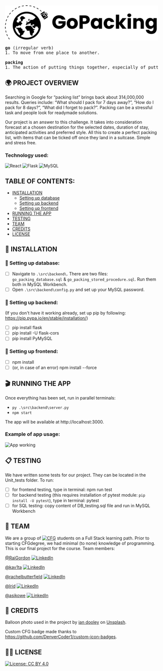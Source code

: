 ![Logo](https://github.com/CFG-Fullstack-1-Group-5/packing-list-project/blob/7b445adbeb869d72f4877d47cb952a77429f8054/go-packing-project/src/assets/logo.png)

<pre>
<b>go</b> (irregular verb)
1. To move from one place to another.
    
<b>packing</b>
1. The action of putting things together, especially of putting clothes into a suitcase for a journey.
</pre>


## :earth_africa: PROJECT OVERVIEW
Searching in Google for “packing list” brings back about 314,000,000 results. Queries include: “What should I pack for 7 days away?”, “How do I pack for 8 days?”, “What did I forget to pack?”. Packing can be a stressful task and people look for readymade solutions.

Our project is an answer to this challenge. It takes into consideration forecast at a chosen destination for the selected dates, duration of stay, anticipated activities and preferred style. All this to create a perfect packing list, with items that can be ticked off once they land in a suitcase. Simple and stress free.

### Technology used: 
![React](https://img.shields.io/badge/react-%2320232a.svg?style=for-the-badge&logo=react&logoColor=%2361DAFB) ![Flask](https://img.shields.io/badge/flask-%23000.svg?style=for-the-badge&logo=flask&logoColor=white) ![MySQL](https://img.shields.io/badge/MySQL-00000F?style=for-the-badge&logo=mysql&logoColor=white)

## TABLE OF CONTENTS:
- [INSTALLATION](#electric_plug-installation)
  - [Setting up database](#small_blue_diamond-setting-up-database)
  - [Setting up backend](#small_blue_diamond-setting-up-backend)
  - [Setting up frontend](#small_blue_diamond-setting-up-frontend)
- [RUNNING THE APP](#clapper-running-the-app)
- [TESTING](#clipboard-testing)
- [TEAM](#busts_in_silhouette-team)
- [CREDITS](#raised_hands-credits)
- [LICENSE](#guardswoman-license)

## :electric_plug: INSTALLATION
### :small_blue_diamond: Setting up database:
- [ ] Navigate to `.\src\backend\`. There are two files: `go_packing_database.sql` & `go_packing_stored_procedure.sql`. Run them both in MySQL Workbench.
- [ ] Open `.\src\backend\config.py` and set up your MySQL password.

### :small_blue_diamond: Setting up backend:
(If you don't have it working already, set up pip by following: https://pip.pypa.io/en/stable/installation/)
- [ ] pip install flask
- [ ] pip install -U flask-cors
- [ ] pip install PyMySQL

### :small_blue_diamond: Setting up frontend:
- [ ] npm install
- [ ] (or, in case of an error) npm install --force 

## :clapper: RUNNING THE APP
Once everything has been set, run in parallel terminals:
- `py .\src\backend\server.py`
- `npm start`

The app will be available at http://localhost:3000.

### Example of app usage:
![App working](https://s4.gifyu.com/images/ezgif.com-gif-makere4b5bc9a9981d5e5.gif)

## :clipboard: TESTING
We have written some tests for our project. They can be located in the Unit_tests folder. To run:
- [ ] for frontend testing, type in terminal: npm run test
- [ ] for backend testing (this requires installation of pytest module: `pip install -U pytest`), type in terminal: pytest
- [ ] for SQL testing: copy content of DB_testing.sql file and run in MySQL Workbench

## :busts_in_silhouette: TEAM
We are a group of [![CFG](https://custom-icon-badges.herokuapp.com/badge/CodeFirstGirls-white?logo=code-first-girls)](https://codefirstgirls.com/) students on a Full Stack learning path. Prior to starting CFGdegree, we had minimal (to none) knowledge of programming. This is our final project for the course. Team members:

[@RaiGordon](https://github.com/RaiGordon) [![LinkedIn](https://img.shields.io/badge/LinkedIn-0077B5?style=plastic&logo=linkedin&logoColor=white.svg)](https://www.linkedin.com/in/rachel-gordon-634120233/)

[@kav1ta](https://github.com/kav1ta) [![LinkedIn](https://img.shields.io/badge/LinkedIn-0077B5?style=plastic&logo=linkedin&logoColor=white.svg)](https://www.linkedin.com/in/kavita-thind/)

[@rachelbutterfield](https://github.com/rachelbutterfield) [![LinkedIn](https://img.shields.io/badge/LinkedIn-0077B5?style=plastic&logo=linkedin&logoColor=white.svg)](https://www.linkedin.com/in/rachel-butterfield-78196a14a/)

[@lrid](https://github.com/lrid) [![LinkedIn](https://img.shields.io/badge/LinkedIn-0077B5?style=plastic&logo=linkedin&logoColor=white.svg)](https://www.linkedin.com/in/laura-ridpath/)

[@asikowe](https://github.com/asikowe) [![LinkedIn](https://img.shields.io/badge/LinkedIn-0077B5?style=plastic&logo=linkedin&logoColor=white.svg)](https://www.linkedin.com/in/joanna-b-4043a6198/)

## :raised_hands: CREDITS
Balloon photo used in the project by <a href="https://unsplash.com/@sadswim?utm_source=unsplash&utm_medium=referral&utm_content=creditCopyText">ian dooley</a> on <a href="https://unsplash.com/?utm_source=unsplash&utm_medium=referral&utm_content=creditCopyText">Unsplash</a>.

Custom CFG badge made thanks to https://github.com/DenverCoder1/custom-icon-badges.

## :guardswoman: LICENSE
[![License: CC BY 4.0](https://img.shields.io/badge/License-CC_BY_4.0-lightgrey.svg)](https://creativecommons.org/licenses/by/4.0/)
